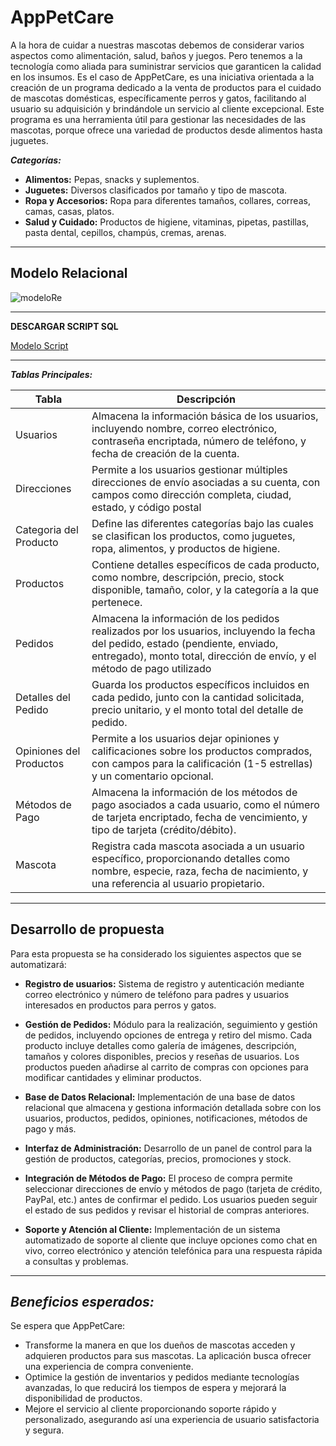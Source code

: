 # AppPetCare
A la hora de cuidar a nuestras mascotas debemos de considerar varios aspectos como alimentación, salud, baños y juegos. Pero tenemos a la tecnología como aliada para suministrar servicios que garanticen la calidad en los insumos. Es el caso de AppPetCare, es una iniciativa orientada a la creación de un programa dedicado a la venta de productos para el cuidado de mascotas domésticas, específicamente perros y gatos, facilitando al usuario su adquisición y brindándole un servicio al cliente excepcional. Este programa es una herramienta útil para gestionar las necesidades de las mascotas, porque ofrece una variedad de productos desde alimentos hasta juguetes. 


***Categorías:***

- **Alimentos:** Pepas, snacks y suplementos.
- **Juguetes:** Diversos clasificados por tamaño y tipo de mascota.
- **Ropa y Accesorios:** Ropa para diferentes tamaños, collares, correas, camas, casas, platos.
- **Salud y Cuidado:** Productos de higiene, vitaminas, pipetas, pastillas, pasta dental, cepillos, champús, cremas, arenas.
 
---
## Modelo Relacional
![modeloRe](https://github.com/Nathalia-Benites/appPetCare/assets/167949641/ced73d1f-757e-4c8a-97bf-b1389eccb8ea)


____
**DESCARGAR SCRIPT SQL**

[Modelo Script](https://github.com/Nathalia-Benites/appPetCare/blob/main/Modelo%20relacional.sql)

-----
***Tablas Principales:***

|Tabla	| Descripción|
|-------|-------------|
| Usuarios |Almacena la información básica de los usuarios, incluyendo nombre, correo electrónico, contraseña encriptada, número de teléfono, y fecha de creación de la cuenta.|
| Direcciones |Permite a los usuarios gestionar múltiples direcciones de envío asociadas a su cuenta, con campos como dirección completa, ciudad, estado, y código postal|
| Categoria del Producto|	Define las diferentes categorías bajo las cuales se clasifican los productos, como juguetes, ropa, alimentos, y productos de higiene.|
|Productos |Contiene detalles específicos de cada producto, como nombre, descripción, precio, stock disponible, tamaño, color, y la categoría a la que pertenece.|
|Pedidos |Almacena la información de los pedidos realizados por los usuarios, incluyendo la fecha del pedido, estado (pendiente, enviado, entregado), monto total, dirección de envío, y el método de pago utilizado|
|Detalles del Pedido |Guarda los productos específicos incluidos en cada pedido, junto con la cantidad solicitada, precio unitario, y el monto total del detalle de pedido.|
|Opiniones del Productos| Permite a los usuarios dejar opiniones y calificaciones sobre los productos comprados, con campos para la calificación (1-5 estrellas) y un comentario opcional.|
|Métodos de Pago| Almacena la información de los métodos de pago asociados a cada usuario, como el número de tarjeta encriptado, fecha de vencimiento, y tipo de tarjeta (crédito/débito).|
| Mascota |Registra cada mascota asociada a un usuario específico, proporcionando detalles como nombre, especie, raza, fecha de nacimiento, y una referencia al usuario propietario.|

------
## Desarrollo de propuesta
Para esta propuesta se ha considerado los siguientes aspectos que se automatizará:

- **Registro de usuarios:** Sistema de registro y autenticación mediante correo electrónico y número de teléfono para padres y usuarios interesados en productos para perros y gatos.
  
- **Gestión de Pedidos:** Módulo para la realización, seguimiento y gestión de pedidos, incluyendo opciones de entrega y retiro del mismo. Cada producto incluye detalles como galería de imágenes, descripción, tamaños y colores disponibles, precios y reseñas de usuarios. Los productos pueden añadirse al carrito de compras con opciones para modificar cantidades y eliminar productos.
  
- **Base de Datos Relacional:** Implementación de una base de datos relacional que almacena y gestiona información detallada sobre con los usuarios, productos, pedidos, opiniones, notificaciones, métodos de pago y más.
  
- **Interfaz de Administración:** Desarrollo de un panel de control para la gestión de productos, categorías, precios, promociones y stock.
  
- **Integración de Métodos de Pago:** El proceso de compra permite seleccionar direcciones de envío y métodos de pago (tarjeta de crédito, PayPal, etc.) antes de confirmar el pedido. Los usuarios pueden seguir el estado de sus pedidos y revisar el historial de compras anteriores. 
  
- **Soporte y Atención al Cliente:** Implementación de un sistema automatizado de soporte al cliente que incluye opciones como chat en vivo, correo electrónico y atención telefónica para una respuesta rápida a consultas y problemas.
----
  ***Beneficios esperados:***
-----------------------
Se espera que AppPetCare:
- Transforme la manera en que los dueños de mascotas acceden y adquieren productos para sus mascotas. La aplicación busca ofrecer una experiencia de compra conveniente. 
- Optimice la gestión de inventarios y pedidos mediante tecnologías avanzadas, lo que reducirá los tiempos de espera y mejorará la disponibilidad de productos. 
- Mejore el servicio al cliente proporcionando soporte rápido y personalizado, asegurando así una experiencia de usuario satisfactoria y segura.
